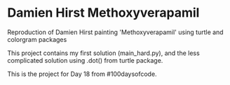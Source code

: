 # Damien Hirst Methoxyverapamil

Reproduction of Damien Hirst painting 'Methoxyverapamil' using turtle and colorgram packages 

This project contains my first solution (main_hard.py), and the less complicated solution using .dot() from turtle package.

This is the project for Day 18 from #100daysofcode.
